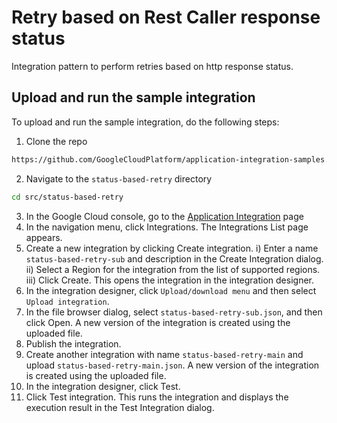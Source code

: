 # Retry based on Rest Caller response status

Integration pattern to perform retries based on http response status.

## Upload and run the sample integration

To upload and run the sample integration, do the following steps:

1) Clone the repo 
```sh
https://github.com/GoogleCloudPlatform/application-integration-samples.git
```
2) Navigate to the `status-based-retry` directory
```sh
cd src/status-based-retry
```
3) In the Google Cloud console, go to the [Application Integration](https://console.cloud.google.com/integrations?_ga=2.161317246.2144651509.1683660420-1351281240.1683660420) page
4) In the navigation menu, click Integrations. The Integrations List page appears.
5) Create a new integration by clicking Create integration.
    i) Enter a name `status-based-retry-sub` and description in the Create Integration dialog.
    ii) Select a Region for the integration from the list of supported regions.
    iii) Click Create.
This opens the integration in the integration designer.
6) In the integration designer, click `Upload/download menu` and then select `Upload integration`.
7) In the file browser dialog, select `status-based-retry-sub.json`, and then click Open. A new version of the integration is created using the uploaded file.
8) Publish the integration.
9) Create another integration with name `status-based-retry-main` and upload `status-based-retry-main.json`. A new version of the integration is created using the uploaded file.
10) In the integration designer, click Test.
11) Click Test integration. This runs the integration and displays the execution result in the Test Integration dialog.

